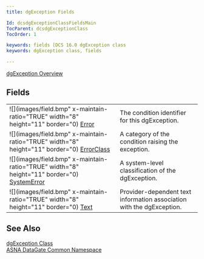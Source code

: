 ```yaml
---
title: dgException Fields

Id: dcsdgExceptionClassFieldsMain
TocParent: dcsdgExceptionClass
TocOrder: 1

keywords: fields [DCS 16.0 dgException class
keywords: dgException class, fields

---
```


[dgException Overview](dgexception-class.html) 
## Fields


|      |      |
| ---- | ---- |
| ![](images/field.bmp" x-maintain-ratio="TRUE" width="8" height="11" border="0) [ Error](dcsdgExceptionClassErrorField.html) | The condition identifier for this dgException. |
| ![](images/field.bmp" x-maintain-ratio="TRUE" width="8" height="11" border="0) [ ErrorClass](dcsdgExceptionClassErrorClassField.html) | A category of the condition raising the exception. |
| ![](images/field.bmp" x-maintain-ratio="TRUE" width="8" height="11" border="0) [ SystemError](dcsdgExceptionClassSystemErrorField.html) | A system-level classification of the dgException. |
| ![](images/field.bmp" x-maintain-ratio="TRUE" width="8" height="11" border="0) [ Text](dcsDisconnectingfromaDatabase.html) | Provider-dependent text information association with the dgException. |



## See Also


[dgException Class](dgexception-class.html)
      <br />
[ASNA DataGate Common Namespace](datagate-common-namespace.html)

